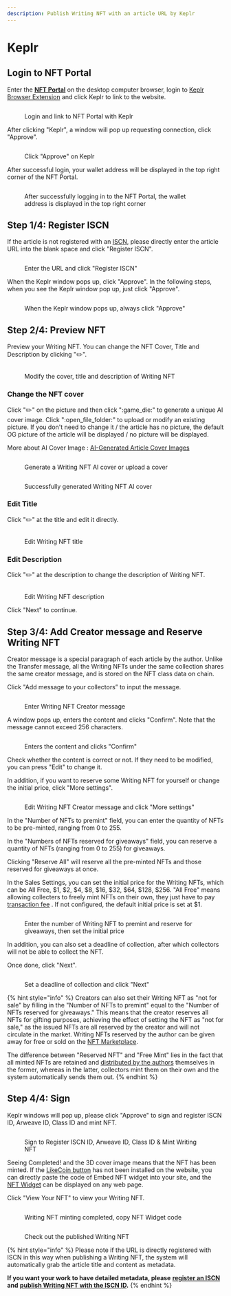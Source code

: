 ```yaml
---
description: Publish Writing NFT with an article URL by Keplr
---
```


# Keplr

## Login to NFT Portal&#x20;

Enter the [**NFT Portal**](https://app.like.co/nft/url) on the desktop computer browser, login to [Keplr Browser Extension](../../wallet/keplr/) and click Keplr to link to the website.

<figure><img src="../../../.gitbook/assets/NFT Portal Keplr (1).png" alt=""><figcaption><p>Login and link to NFT Portal with Keplr</p></figcaption></figure>

After clicking "Keplr", a window will pop up requesting connection, click "Approve".

<figure><img src="../../../.gitbook/assets/NFT Portal Keplr.png" alt=""><figcaption><p>Click "Approve" on Keplr</p></figcaption></figure>

After successful login, your wallet address will be displayed in the top right corner of the NFT Portal.

<figure><img src="../../../.gitbook/assets/NFT Portal 1e.png" alt=""><figcaption><p>After successfully logging in to the NFT Portal, the wallet address is displayed in the top right corner</p></figcaption></figure>

## Step 1/4: Register ISCN

If the article is not registered with an [ISCN](../../decentralized-publishing/what-is-iscn.md), please directly enter the article URL into the blank space and click "Register ISCN".

<figure><img src="../../../.gitbook/assets/NFT Portal 2.png" alt=""><figcaption><p>Enter the URL and click "Register ISCN"</p></figcaption></figure>

When the Keplr window pops up, click "Approve". In the following steps, when you see the Keplr window pop up, just click "Approve".

<figure><img src="../../../.gitbook/assets/NFT Portal 3 Keplr.png" alt=""><figcaption><p>When the Keplr window pops up, always click "Approve"</p></figcaption></figure>

## **Step 2/4: Preview NFT**

Preview your Writing NFT. You can change the NFT Cover, Title and Description by clicking ":pencil2:".

<figure><img src="../../../.gitbook/assets/NFT Portal 4-1-en.png" alt=""><figcaption><p>Modify the cover, title and description of Writing NFT</p></figcaption></figure>

### Change the NFT cover

Click ":pencil2:" on the picture and then click ":game\_die:" to generate a unique AI cover image. Click ":open\_file\_folder:" to upload or modify an existing picture. If you don't need to change it / the article has no picture, the default OG picture of the article will be displayed / no picture will be displayed.

More about AI Cover Image : [AI-Generated Article Cover Images](https://blog.like.co/en/ai-generated-article-cover-images/)

<figure><img src="../../../.gitbook/assets/NFT Portal 4-2-en.png" alt=""><figcaption><p>Generate a Writing NFT AI cover or upload a cover</p></figcaption></figure>

<figure><img src="../../../.gitbook/assets/NFT Portal 4-3.png" alt=""><figcaption><p>Successfully generated Writing NFT AI cover</p></figcaption></figure>

### Edit Title

Click ":pencil2:" at the title and edit it directly.

<figure><img src="../../../.gitbook/assets/NFT Portal 4-4.png" alt=""><figcaption><p>Edit Writing NFT title</p></figcaption></figure>

### Edit Description

Click ":pencil2:" at the description to change the description of Writing NFT.

<figure><img src="../../../.gitbook/assets/NFT Portal 4-5.png" alt=""><figcaption><p>Edit Writing NFT description</p></figcaption></figure>

Click "Next" to continue.

## Step 3/4: Add Creator message and Reserve Writing NFT

Creator message is a special paragraph of each article by the author. Unlike the Transfer message, all the Writing NFTs under the same collection shares the same creator message, and is stored on the NFT class data on chain.

Click "Add message to your collectors” to input the message.

<figure><img src="../../../.gitbook/assets/NFT Portal 5-1.png" alt=""><figcaption><p>Enter Writing NFT Creator message</p></figcaption></figure>

A window pops up, enters the content and clicks "Confirm". Note that the message cannot exceed 256 characters.

<figure><img src="../../../.gitbook/assets/NFT Portal 5-2.png" alt=""><figcaption><p>Enters the content and clicks "Confirm"</p></figcaption></figure>

Check whether the content is correct or not. If they need to be modified, you can press "Edit" to change it.

In addition, if you want to reserve some Writing NFT for yourself or change the initial price, click "More settings".

<figure><img src="../../../.gitbook/assets/NFT Portal 5-3.png" alt=""><figcaption><p>Edit Writing NFT Creator message and click "More settings"</p></figcaption></figure>

In the "Number of NFTs to premint" field, you can enter the quantity of NFTs to be pre-minted, ranging from 0 to 255.

In the "Numbers of NFTs reserved for giveaways" field, you can reserve a quantity of NFTs (ranging from 0 to 255) for giveaways.

Clicking "Reserve All" will reserve all the pre-minted NFTs and those reserved for giveaways at once.

In the Sales Settings, you can set the initial price for the Writing NFTs, which can be All Free, $1, $2, $4, $8, $16, $32, $64, $128, $256. "All Free" means allowing collecters to freely mint NFTs on their own, they just have to pay [transaction fee](../../wallet/transaction-fee.md) . If not configured, the default initial price is set at $1.&#x20;

<figure><img src="../../../.gitbook/assets/NFT Portal 5-4.png" alt=""><figcaption><p>Enter the number of Writing NFT to premint and reserve for giveaways, then set the initial price</p></figcaption></figure>

In addition, you can also set a deadline of collection, after which collectors will not be able to collect the NFT.

Once done, click "Next".

<figure><img src="../../../.gitbook/assets/NFT Portal 5-5.png" alt=""><figcaption><p>Set a deadline of collection and click "Next"</p></figcaption></figure>

{% hint style="info" %}
Creators can also set their Writing NFT as "not for sale" by filling in the "Number of NFTs to premint" equal to the "Number of NFTs reserved for giveaways." This means that the creator reserves all NFTs for gifting purposes, achieving the effect of setting the NFT as "not for sale," as the issued NFTs are all reserved by the creator and will not circulate in the market. Writing NFTs reserved by the author can be given away for free or sold on the [NFT Marketplace](../collect-writing-nft/nft-marketplace.md).

The difference between "Reserved NFT" and "Free Mint" lies in the fact that all minted NFTs are retained and [distributed by the authors](../transfer-writing-nft/) themselves in the former, whereas in the latter, collectors mint them on their own and the system automatically sends them out.
{% endhint %}

## Step 4/4: Sign

Keplr windows will pop up, please click "Approve" to sign and register ISCN ID, Arweave ID, Class ID and mint NFT.

<figure><img src="../../../.gitbook/assets/NFT Portal 6-1.png" alt=""><figcaption><p>Sign to Register ISCN ID, Arweave ID, Class ID &#x26; Mint Writing NFT</p></figcaption></figure>

Seeing Completed! and the 3D cover image means that the NFT has been minted. If the [LikeCoin button](../../../user-guide/creator/) has not been installed on the website, you can directly paste the code of Embed NFT widget into your site, and the [NFT Widget](../collect-writing-nft/nft-widget.md) can be displayed on any web page.

Click "View Your NFT" to view your Writing NFT.

<figure><img src="../../../.gitbook/assets/NFT Portal 6-2.png" alt=""><figcaption><p>Writing NFT minting completed, copy NFT Widget code</p></figcaption></figure>

<figure><img src="../../../.gitbook/assets/NFT Portal 6-3-en.png" alt=""><figcaption><p>Check out the published Writing NFT</p></figcaption></figure>

{% hint style="info" %}
Please note if the URL is directly registered with ISCN in this way when publishing a Writing NFT, the system will automatically grab the article title and content as metadata.

**If you want your work to have detailed metadata, please** [**register an ISCN**](../../decentralized-publishing/app.like.co/) **and** [**publish Writing NFT with the ISCN ID**](iscn-id.md)**.**
{% endhint %}
